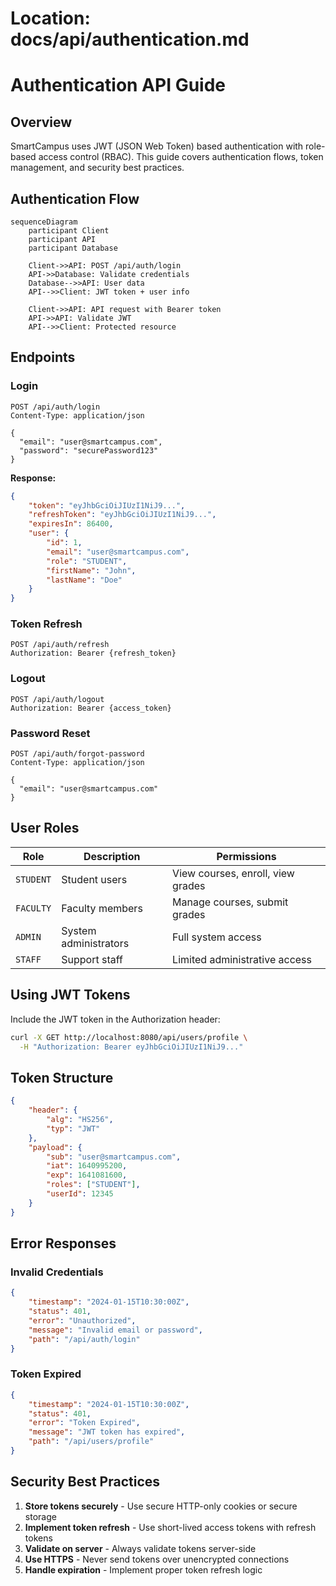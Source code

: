 # Location: docs/api/authentication.md

# Authentication API Guide

## Overview

SmartCampus uses JWT (JSON Web Token) based authentication with role-based access control (RBAC). This guide covers authentication flows, token management, and security best practices.

## Authentication Flow

```mermaid
sequenceDiagram
    participant Client
    participant API
    participant Database

    Client->>API: POST /api/auth/login
    API->>Database: Validate credentials
    Database-->>API: User data
    API-->>Client: JWT token + user info

    Client->>API: API request with Bearer token
    API->>API: Validate JWT
    API-->>Client: Protected resource
```

## Endpoints

### Login

```http
POST /api/auth/login
Content-Type: application/json

{
  "email": "user@smartcampus.com",
  "password": "securePassword123"
}
```

**Response:**

```json
{
    "token": "eyJhbGciOiJIUzI1NiJ9...",
    "refreshToken": "eyJhbGciOiJIUzI1NiJ9...",
    "expiresIn": 86400,
    "user": {
        "id": 1,
        "email": "user@smartcampus.com",
        "role": "STUDENT",
        "firstName": "John",
        "lastName": "Doe"
    }
}
```

### Token Refresh

```http
POST /api/auth/refresh
Authorization: Bearer {refresh_token}
```

### Logout

```http
POST /api/auth/logout
Authorization: Bearer {access_token}
```

### Password Reset

```http
POST /api/auth/forgot-password
Content-Type: application/json

{
  "email": "user@smartcampus.com"
}
```

## User Roles

| Role      | Description           | Permissions                       |
| --------- | --------------------- | --------------------------------- |
| `STUDENT` | Student users         | View courses, enroll, view grades |
| `FACULTY` | Faculty members       | Manage courses, submit grades     |
| `ADMIN`   | System administrators | Full system access                |
| `STAFF`   | Support staff         | Limited administrative access     |

## Using JWT Tokens

Include the JWT token in the Authorization header:

```bash
curl -X GET http://localhost:8080/api/users/profile \
  -H "Authorization: Bearer eyJhbGciOiJIUzI1NiJ9..."
```

## Token Structure

```json
{
    "header": {
        "alg": "HS256",
        "typ": "JWT"
    },
    "payload": {
        "sub": "user@smartcampus.com",
        "iat": 1640995200,
        "exp": 1641081600,
        "roles": ["STUDENT"],
        "userId": 12345
    }
}
```

## Error Responses

### Invalid Credentials

```json
{
    "timestamp": "2024-01-15T10:30:00Z",
    "status": 401,
    "error": "Unauthorized",
    "message": "Invalid email or password",
    "path": "/api/auth/login"
}
```

### Token Expired

```json
{
    "timestamp": "2024-01-15T10:30:00Z",
    "status": 401,
    "error": "Token Expired",
    "message": "JWT token has expired",
    "path": "/api/users/profile"
}
```

## Security Best Practices

1. **Store tokens securely** - Use secure HTTP-only cookies or secure storage
2. **Implement token refresh** - Use short-lived access tokens with refresh tokens
3. **Validate on server** - Always validate tokens server-side
4. **Use HTTPS** - Never send tokens over unencrypted connections
5. **Handle expiration** - Implement proper token refresh logic
